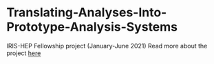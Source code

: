 # Translating-Analyses-Into-Prototype-Analysis-Systems
IRIS-HEP Fellowship project (January-June 2021)
Read more about the project [here](https://iris-hep.org/fellows/BrianCruz.html) 
